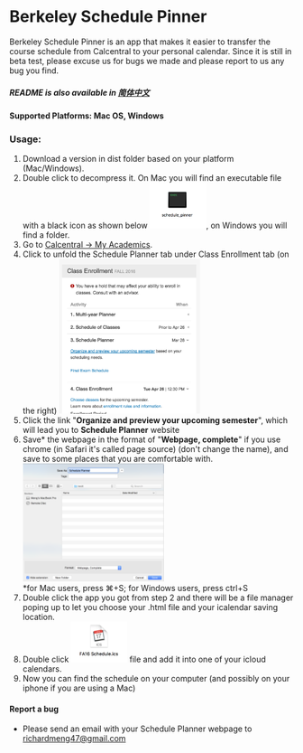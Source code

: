 # Berkeley Schedule Pinner
Berkeley Schedule Pinner is an app that makes it easier to transfer the course schedule from Calcentral to your personal calendar. Since it is still in beta test, please excuse us for bugs we made and please report to us any bug you find.
##### README is also available in [简体中文]

#### Supported Platforms: Mac OS, Windows

### Usage:

1. Download a version in dist folder based on your platform (Mac/Windows).
2. Double click to decompress it. On Mac you will find an executable file with a black icon as shown below
<img src=https://github.com/jiaqimeng/Berkeley-SchedulePinner/blob/master/pics/Usage%20Pic%20%232.png width="100">, on Windows you will find a folder.
3. Go to [Calcentral -> My Academics]. 
4. Click to unfold the Schedule Planner tab under Class Enrollment tab (on the right) <img src=https://github.com/jiaqimeng/Berkeley-SchedulePinner/blob/master/pics/Usage%20Pic%20%231.png width="250">
5. Click the link "**Organize and preview your upcoming semester**", which will lead you to **Schedule Planner** website
6. Save* the webpage in the format of "**Webpage, complete**" if you use chrome (in Safari it's called page source) (don't change the name), and save to some places that you are comfortable with.<img src=https://github.com/jiaqimeng/Berkeley-SchedulePinner/blob/master/pics/Usage%20Pic%20%234.png width="250">
<br />*for Mac users, press ⌘+S; for Windows users, press ctrl+S 
7. Double click the app you got from step 2 and there will be a file manager poping up to let you choose your .html file and your icalendar saving location. 
8. Double click <img src=https://github.com/jiaqimeng/Berkeley-SchedulePinner/blob/master/pics/Usage%20Pic%20%233.png width="100"> file and add it into one of your icloud calendars.
9. Now you can find the schedule on your computer (and possibly on your iphone if you are using a Mac)


#### Report a bug
- Please send an email with your Schedule Planner webpage to richardmeng47@gmail.com

[Calcentral -> My Academics]: <https://calcentral.berkeley.edu/academics>
[简体中文]: <https://github.com/jiaqimeng/Berkeley-SchedulePinner/blob/master/README.zh_cn.md>
